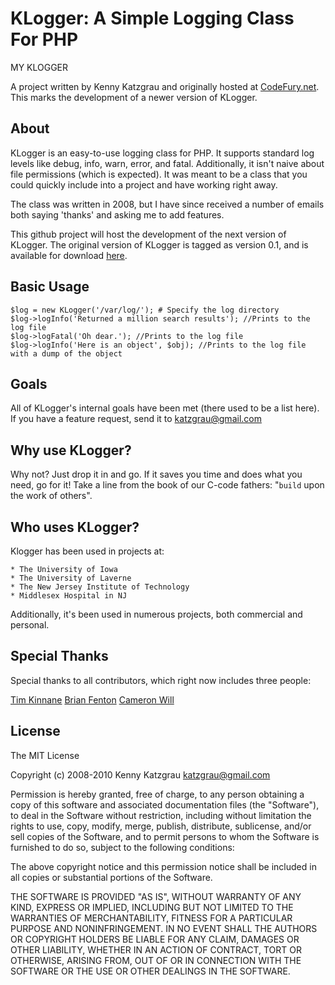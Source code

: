 # KLogger: A Simple Logging Class For PHP

MY KLOGGER

A project written by Kenny Katzgrau and originally hosted at
[CodeFury.net](http://codefury.net/projects/klogger/). This marks the
development of a newer version of KLogger.

## About

KLogger is an easy-to-use logging class for PHP. It supports standard log levels
like debug, info, warn, error, and fatal. Additionally, it isn't naive about
file permissions (which is expected). It was meant to be a class that you could
quickly include into a project and have working right away.

The class was written in 2008, but I have since received a number of emails both
saying 'thanks' and asking me to add features.

This github project will host the development of the next version of KLogger.
The original version of KLogger is tagged as version 0.1, and is available for
download [here](http://github.com/katzgrau/KLogger/downloads).

## Basic Usage

    $log = new KLogger('/var/log/'); # Specify the log directory
    $log->logInfo('Returned a million search results'); //Prints to the log file
    $log->logFatal('Oh dear.'); //Prints to the log file
    $log->logInfo('Here is an object', $obj); //Prints to the log file with a dump of the object

## Goals

All of KLogger's internal goals have been met (there used to be a list here).
If you have a feature request, send it to katzgrau@gmail.com

## Why use KLogger?

Why not? Just drop it in and go. If it saves you time and does what you need,
go for it! Take a line from the book of our C-code fathers: "`build` upon the
work of others".

## Who uses KLogger?

Klogger has been used in projects at:

    * The University of Iowa
    * The University of Laverne
    * The New Jersey Institute of Technology
    * Middlesex Hospital in NJ

Additionally, it's been used in numerous projects, both commercial and personal.

## Special Thanks

Special thanks to all contributors, which right now includes three people:

[Tim Kinnane](http://twitter.com/etherealtim)
[Brian Fenton](http://github.com/fentie)
[Cameron Will](https://github.com/cwill747)

## License

The MIT License

Copyright (c) 2008-2010 Kenny Katzgrau <katzgrau@gmail.com>

Permission is hereby granted, free of charge, to any person obtaining a copy
of this software and associated documentation files (the "Software"), to deal
in the Software without restriction, including without limitation the rights
to use, copy, modify, merge, publish, distribute, sublicense, and/or sell
copies of the Software, and to permit persons to whom the Software is
furnished to do so, subject to the following conditions:

The above copyright notice and this permission notice shall be included in
all copies or substantial portions of the Software.

THE SOFTWARE IS PROVIDED "AS IS", WITHOUT WARRANTY OF ANY KIND, EXPRESS OR
IMPLIED, INCLUDING BUT NOT LIMITED TO THE WARRANTIES OF MERCHANTABILITY,
FITNESS FOR A PARTICULAR PURPOSE AND NONINFRINGEMENT. IN NO EVENT SHALL THE
AUTHORS OR COPYRIGHT HOLDERS BE LIABLE FOR ANY CLAIM, DAMAGES OR OTHER
LIABILITY, WHETHER IN AN ACTION OF CONTRACT, TORT OR OTHERWISE, ARISING FROM,
OUT OF OR IN CONNECTION WITH THE SOFTWARE OR THE USE OR OTHER DEALINGS IN
THE SOFTWARE.
